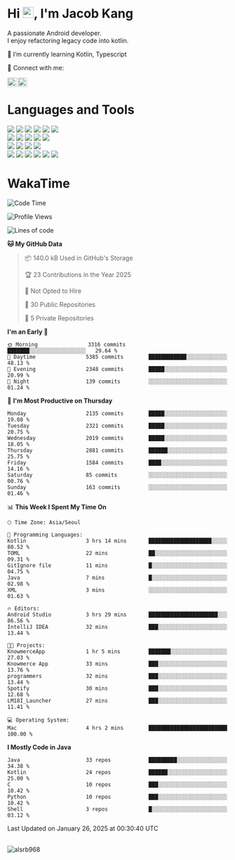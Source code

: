 # Hi <img src="https://media.giphy.com/media/hvRJCLFzcasrR4ia7z/giphy.gif" width="25px">, I'm Jacob Kang
A passionate Android developer.
</br>
I enjoy refactoring legacy code into kotlin.

🌱 I’m currently learning Kotlin, Typescript

🤝 Connect with me:

<a href="https://www.linkedin.com/in/minkyu-kang-b7477b1b2/"><img align="left" src="https://raw.githubusercontent.com/yushi1007/yushi1007/main/images/linkedin.svg" alt="Minkyu Kang | LinkedIn" width="21px"/></a>
<a href="https://www.instagram.com/_jacob_kang/"><img align="left" src="https://raw.githubusercontent.com/yushi1007/yushi1007/main/images/instagram.svg" alt="Jacob Kang | Instagram" width="21px"/></a>

</br>

# Languages and Tools

<div align="left">
<img src="https://img.shields.io/badge/java-007396?logo=java&logoColor=white"/>
<img src="https://img.shields.io/badge/kotlin-7F52FF?logo=kotlin&logoColor=white"/>
<img src="https://img.shields.io/badge/python-3776AB?logo=python&logoColor=white"/>
<img src="https://img.shields.io/badge/bash shell-4EAA25?logo=gnubash&logoColor=white"/>
<img src="https://img.shields.io/badge/c-A8B9CC?logo=c&logoColor=white"/>
<img src="https://img.shields.io/badge/c++-00599C?logo=c%2b%2b&logoColor=white"/>
</div>
<div align="left">
<img src="https://img.shields.io/badge/git-F05032?logo=git&logoColor=white"/>
<img src="https://img.shields.io/badge/github-181717?logo=github&logoColor=white"/>
<img src="https://img.shields.io/badge/mysql-4479A1?logo=mysql&logoColor=white"/>
<img src="https://img.shields.io/badge/sqlite-003B57?logo=sqlite&logoColor=white"/>
<img src="https://img.shields.io/badge/amazon AWS-232F3E?logo=amazonaws&logoColor=white"/>
</div>
<div align="left">
<img src="https://img.shields.io/badge/android-3DDC84?logo=android&logoColor=white"/>
<img src="https://img.shields.io/badge/linux-FCC624?logo=linux&logoColor=white"/>
<img src="https://img.shields.io/badge/flask-000000?logo=flask&logoColor=white"/>
<img src="https://img.shields.io/badge/arduino-00979D?logo=arduino&logoColor=white"/>
</div>
<div align="left">
<img src="https://img.shields.io/badge/slack-4A154B?logo=slack&logoColor=white"/>
<img src="https://img.shields.io/badge/notion-000000?logo=notion&logoColor=white"/>
<img src="https://img.shields.io/badge/jira-0052CC?logo=jira&logoColor=white"/>
<img src="https://img.shields.io/badge/postman-FF6C37?logo=postman&logoColor=white"/>
<img src="https://img.shields.io/badge/intellij-000000?logo=intellijidea&logoColor=white"/>
<img src="https://img.shields.io/badge/pycharm-000000?logo=pycharm&logoColor=white"/>
</div>

# WakaTime

<!--START_SECTION:waka-->
![Code Time](http://img.shields.io/badge/Code%20Time-4%2C611%20hrs%2048%20mins-blue)

![Profile Views](http://img.shields.io/badge/Profile%20Views-1-blue)

![Lines of code](https://img.shields.io/badge/From%20Hello%20World%20I%27ve%20Written-5.3%20million%20lines%20of%20code-blue)

**🐱 My GitHub Data** 

> 📦 140.0 kB Used in GitHub's Storage 
 > 
> 🏆 23 Contributions in the Year 2025
 > 
> 🚫 Not Opted to Hire
 > 
> 📜 30 Public Repositories 
 > 
> 🔑 5 Private Repositories 
 > 
**I'm an Early 🐤** 

```text
🌞 Morning                3316 commits        ███████░░░░░░░░░░░░░░░░░░   29.64 % 
🌆 Daytime                5385 commits        ████████████░░░░░░░░░░░░░   48.13 % 
🌃 Evening                2348 commits        █████░░░░░░░░░░░░░░░░░░░░   20.99 % 
🌙 Night                  139 commits         ░░░░░░░░░░░░░░░░░░░░░░░░░   01.24 % 
```
📅 **I'm Most Productive on Thursday** 

```text
Monday                   2135 commits        █████░░░░░░░░░░░░░░░░░░░░   19.08 % 
Tuesday                  2321 commits        █████░░░░░░░░░░░░░░░░░░░░   20.75 % 
Wednesday                2019 commits        █████░░░░░░░░░░░░░░░░░░░░   18.05 % 
Thursday                 2881 commits        ██████░░░░░░░░░░░░░░░░░░░   25.75 % 
Friday                   1584 commits        ████░░░░░░░░░░░░░░░░░░░░░   14.16 % 
Saturday                 85 commits          ░░░░░░░░░░░░░░░░░░░░░░░░░   00.76 % 
Sunday                   163 commits         ░░░░░░░░░░░░░░░░░░░░░░░░░   01.46 % 
```


📊 **This Week I Spent My Time On** 

```text
🕑︎ Time Zone: Asia/Seoul

💬 Programming Languages: 
Kotlin                   3 hrs 14 mins       ████████████████████░░░░░   80.52 % 
TOML                     22 mins             ██░░░░░░░░░░░░░░░░░░░░░░░   09.31 % 
GitIgnore file           11 mins             █░░░░░░░░░░░░░░░░░░░░░░░░   04.75 % 
Java                     7 mins              █░░░░░░░░░░░░░░░░░░░░░░░░   02.98 % 
XML                      3 mins              ░░░░░░░░░░░░░░░░░░░░░░░░░   01.63 % 

🔥 Editors: 
Android Studio           3 hrs 29 mins       ██████████████████████░░░   86.56 % 
IntelliJ IDEA            32 mins             ███░░░░░░░░░░░░░░░░░░░░░░   13.44 % 

🐱‍💻 Projects: 
KnowmerceApp             1 hr 5 mins         ███████░░░░░░░░░░░░░░░░░░   27.03 % 
Knowmerce App            33 mins             ███░░░░░░░░░░░░░░░░░░░░░░   13.76 % 
programmers              32 mins             ███░░░░░░░░░░░░░░░░░░░░░░   13.44 % 
Spotify                  30 mins             ███░░░░░░░░░░░░░░░░░░░░░░   12.68 % 
LM18I_Launcher           27 mins             ███░░░░░░░░░░░░░░░░░░░░░░   11.41 % 

💻 Operating System: 
Mac                      4 hrs 2 mins        █████████████████████████   100.00 % 
```

**I Mostly Code in Java** 

```text
Java                     33 repos            █████████░░░░░░░░░░░░░░░░   34.38 % 
Kotlin                   24 repos            ██████░░░░░░░░░░░░░░░░░░░   25.00 % 
C                        10 repos            ███░░░░░░░░░░░░░░░░░░░░░░   10.42 % 
Python                   10 repos            ███░░░░░░░░░░░░░░░░░░░░░░   10.42 % 
Shell                    3 repos             █░░░░░░░░░░░░░░░░░░░░░░░░   03.12 % 
```




 Last Updated on January 26, 2025 at 00:30:40 UTC
<!--END_SECTION:waka-->

</br>

<div align="left">
<img align="left" src="https://github-readme-stats.vercel.app/api/top-langs?username=alsrb968&show_icons=true&locale=en&layout=compact&theme=dark" alt="alsrb968" />
</div>
